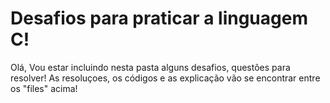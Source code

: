 # Desafios para praticar a linguagem C!
Olá, Vou estar incluindo nesta pasta alguns desafios, questões para resolver! As resoluçoes, os códigos e as explicação vão se encontrar entre os "files" acima! 
